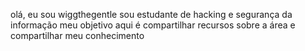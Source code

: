 olá, eu sou wiggthegentle
sou estudante de hacking e segurança da informação
meu objetivo aqui é compartilhar recursos 
sobre a área e compartilhar meu conhecimento 
